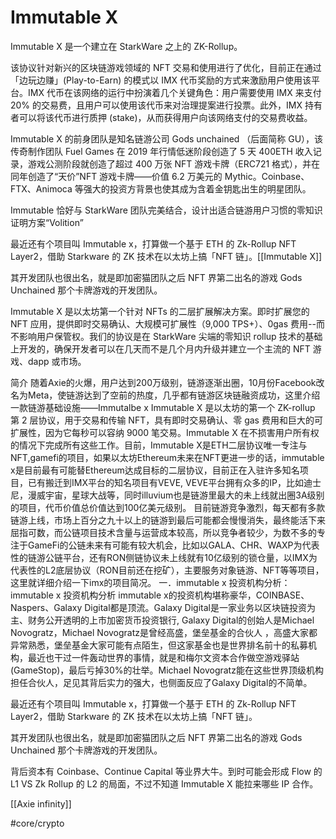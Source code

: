 # Immutable X

Immutable X 是一个建立在 StarkWare 之上的 ZK-Rollup。

该协议针对新兴的区块链游戏领域的 NFT 交易和使用进行了优化，目前正在通过「边玩边赚」(Play-to-Earn) 的模式以 IMX 代币奖励的方式来激励用户使用该平台。IMX 代币在该网络的运行中扮演着几个关键角色：用户需要使用 IMX 来支付 20% 的交易费，且用户可以使用该代币来对治理提案进行投票。此外，IMX 持有者可以将该代币进行质押 (stake)，从而获得用户向该网络支付的交易费收益。


Immutable X 的前身团队是知名链游公司 Gods unchained （后面简称 GU），该传奇制作团队 Fuel Games 在 2019 年行情低迷阶段创造了 5 天 400ETH 收入记录，游戏公测阶段就创造了超过 400 万张 NFT 游戏卡牌（ERC721 格式），并在同年创造了“天价”NFT 游戏卡牌——价值 6.2 万美元的 Mythic。Coinbase、FTX、Animoca 等强大的投资方背景也使其成为含着金钥匙出生的明星团队。

Immutable 恰好与 StarkWare 团队完美结合，设计出适合链游用户习惯的零知识证明方案“Volition”



最近还有个项目叫 Immutable x，打算做一个基于 ETH 的 Zk-Rollup NFT Layer2，借助 Starkware 的 ZK 技术在以太坊上搞「NFT 链」。[[Immutable X]]

其开发团队也很出名，就是即加密猫团队之后 NFT 界第二出名的游戏 Gods Unchained 那个卡牌游戏的开发团队。



Immutable X 是以太坊第一个针对 NFTs 的二层扩展解决方案。即时扩展您的 NFT 应用，提供即时交易确认、大规模可扩展性（9,000 TPS+）、0gas 费用--而不影响用户保管权。我们的协议是在 StarkWare 尖端的零知识 rollup 技术的基础上开发的，确保开发者可以在几天而不是几个月内升级并建立一个主流的 NFT 游戏、dapp 或市场。


简介
随着Axie的火爆，用户达到200万级别，链游逐渐出圈，10月份Facebook改名为Meta，使链游达到了空前的热度，几乎都有链游区块链融资成功，这里介绍一款链游基础设施——Immutalbe x
Immutable X 是以太坊的第一个 ZK-rollup 第 2 层协议，用于交易和传输 NFT，具有即时交易确认、零 gas 费用和巨大的可扩展性，因为它每秒可以容纳 9000 笔交易。Immutable X 在不损害用户所有权的情况下完成所有这些工作。目前，Immutable X是ETH二层协议唯一专注与NFT,gamefi的项目，如果以太坊Ethereum未来在NFT更进一步的话，immutable x是目前最有可能替Ethereum达成目标的二层协议，目前正在入驻许多知名项目，已有搬迁到IMX平台的知名项目有VEVE, VEVE平台拥有众多的IP，比如迪士尼，漫威宇宙，星球大战等，同时illuvium也是链游里最大的未上线就出圈3A级别的项目，代币价值总价值达到100亿美元级别。
目前链游竞争激烈，每天都有多款链游上线，市场上百分之九十以上的链游到最后可能都会慢慢消失，最终能活下来屈指可数，而公链项目技术含量与运营成本较高，所以竞争者较少，为数不多的专注于GameFi的公链未来有可能有较大机会，比如以GALA、CHR、WAXP为代表性的链游公链平台，还有RON侧链协议未上线就有10亿级别的锁仓量，以IMX为代表性的L2底层协议（RON目前还在挖矿），主要服务对象链游、NFT等等项目，这里就详细介绍一下imx的项目简况。
一．immutable x 投资机构分析：
immutable x 投资机构分析
immutable x的投资机构堪称豪华，COINBASE、Naspers、Galaxy Digital都是顶流。Galaxy Digital是一家业务以区块链投资为主、财务公开透明的上市加密货币投资银行, Galaxy Digital的创始人是Michael Novogratz，Michael Novogratz是曾经高盛，堡垒基金的合伙人 ，高盛大家都异常熟悉，堡垒基金大家可能有点陌生，但这家基金也是世界排名前十的私募机构，最近也干过一件轰动世界的事情，就是和梅尔文资本合作做空游戏驿站(GameStop)，最后亏掉30%的壮举。Michael Novogratz能在这些世界顶级机构担任合伙人，足见其背后实力的强大，也侧面反应了Galaxy Digital的不简单。




最近还有个项目叫 Immutable x，打算做一个基于 ETH 的 Zk-Rollup NFT Layer2，借助 Starkware 的 ZK 技术在以太坊上搞「NFT 链」。



其开发团队也很出名，就是即加密猫团队之后 NFT 界第二出名的游戏 Gods Unchained 那个卡牌游戏的开发团队。

背后资本有 Coinbase、Continue Capital 等业界大牛。到时可能会形成 Flow 的 L1 VS Zk Rollup 的 L2 的局面，不过不知道 Immutable X 能拉来哪些 IP 合作。


[[Axie infinity]]

#core/crypto